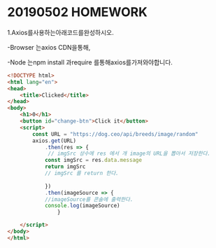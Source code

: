 # 20190502 HOMEWORK

1.Axios를사용하는아래코드를완성하시오. 

-Browser 는axios CDN을통해,

-Node 는npm install 과require 를통해axios를가져와야합니다.

```html
<!DOCTYPE html>
<html lang="en">
<head>
    <title>Clicked</title>
</head>
<body>
    <h1>0</h1>
    <button id="change-btn">Click it</button>
    <script>
        const URL = "https://dog.ceo/api/breeds/image/random"
        axios.get(URL)
        	.then(res => {
             // imgSrc 상수에 res 에서 개 image의 URL을 뽑아서 저장한다.
            const imgSrc = res.data.message
           	return imgSrc
            // imgSrc 를 return 한다.
            
            })
            .then(imageSource => {
            //imageSource를 콘솔에 출력한다.
			console.log(imageSource)
                }

    </script>
</body>
</html> 
```


